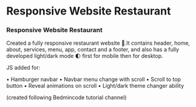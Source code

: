 # Responsive Website Restaurant
### Responsive Website Restaurant
Created a fully responsive restaurant website 🥗.It contains header, home, about, services, menu, app, contact and a footer, and also has a fully developed light/dark mode 🌓 first for mobile then for desktop.

JS added for:

• Hamburger navbar
• Navbar menu change with scroll 
• Scroll to top button
• Reveal animations on scroll
• Light/dark theme changer ability


(created following Bedmincode tutorial channel)
